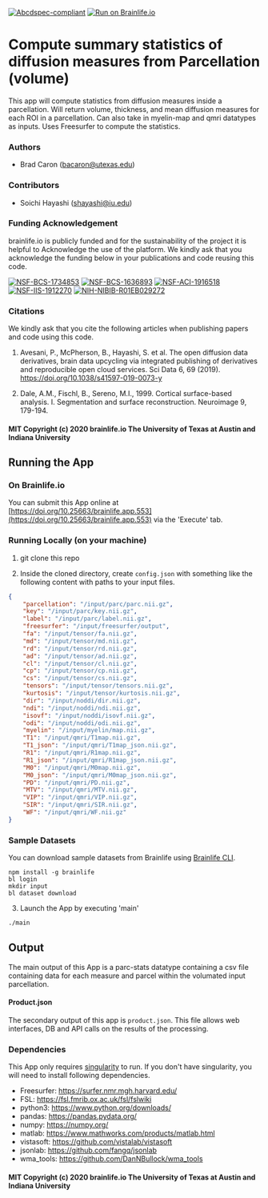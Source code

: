 [![Abcdspec-compliant](https://img.shields.io/badge/ABCD_Spec-v1.1-green.svg)](https://github.com/brain-life/abcd-spec)
[![Run on Brainlife.io](https://img.shields.io/badge/Brainlife-brainlife.app.553-blue.svg)](https://doi.org/10.25663/brainlife.app.553)

# Compute summary statistics of diffusion measures from Parcellation (volume)

This app will compute statistics from diffusion measures inside a parcellation. Will return volume, thickness, and mean diffusion measures for each ROI in a parcellation. Can also take in myelin-map and qmri datatypes as inputs. Uses Freesurfer to compute the statistics.

### Authors

- Brad Caron (bacaron@utexas.edu)

### Contributors

- Soichi Hayashi (shayashi@iu.edu)

### Funding Acknowledgement

brainlife.io is publicly funded and for the sustainability of the project it is helpful to Acknowledge the use of the platform. We kindly ask that you acknowledge the funding below in your publications and code reusing this code.

[![NSF-BCS-1734853](https://img.shields.io/badge/NSF_BCS-1734853-blue.svg)](https://nsf.gov/awardsearch/showAward?AWD_ID=1734853)
[![NSF-BCS-1636893](https://img.shields.io/badge/NSF_BCS-1636893-blue.svg)](https://nsf.gov/awardsearch/showAward?AWD_ID=1636893)
[![NSF-ACI-1916518](https://img.shields.io/badge/NSF_ACI-1916518-blue.svg)](https://nsf.gov/awardsearch/showAward?AWD_ID=1916518)
[![NSF-IIS-1912270](https://img.shields.io/badge/NSF_IIS-1912270-blue.svg)](https://nsf.gov/awardsearch/showAward?AWD_ID=1912270)
[![NIH-NIBIB-R01EB029272](https://img.shields.io/badge/NIH_NIBIB-R01EB029272-green.svg)](https://grantome.com/grant/NIH/R01-EB029272-01)

### Citations 

We kindly ask that you cite the following articles when publishing papers and code using this code.

1. Avesani, P., McPherson, B., Hayashi, S. et al. The open diffusion data derivatives, brain data upcycling via integrated publishing of derivatives and reproducible open cloud services. Sci Data 6, 69 (2019). https://doi.org/10.1038/s41597-019-0073-y

2. Dale, A.M., Fischl, B., Sereno, M.I., 1999. Cortical surface-based analysis. I. Segmentation and surface reconstruction. Neuroimage 9, 179-194.

#### MIT Copyright (c) 2020 brainlife.io The University of Texas at Austin and Indiana University

## Running the App

### On Brainlife.io

You can submit this App online at [https://doi.org/10.25663/brainlife.app.553](https://doi.org/10.25663/brainlife.app.553) via the 'Execute' tab.

### Running Locally (on your machine)

1. git clone this repo

2. Inside the cloned directory, create `config.json` with something like the following content with paths to your input files.

```json
{
    "parcellation": "/input/parc/parc.nii.gz",
    "key": "/input/parc/key.nii.gz",
    "label": "/input/parc/label.nii.gz",
    "freesurfer": "/input/freesurfer/output",
    "fa": "/input/tensor/fa.nii.gz",
    "md": "/input/tensor/md.nii.gz",
    "rd": "/input/tensor/rd.nii.gz",
    "ad": "/input/tensor/ad.nii.gz",
    "cl": "/input/tensor/cl.nii.gz",
    "cp": "/input/tensor/cp.nii.gz",
    "cs": "/input/tensor/cs.nii.gz",
    "tensors": "/input/tensor/tensors.nii.gz",
    "kurtosis": "/input/tensor/kurtosis.nii.gz",
    "dir": "/input/noddi/dir.nii.gz",
    "ndi": "/input/noddi/ndi.nii.gz",
    "isovf": "/input/noddi/isovf.nii.gz",
    "odi": "/input/noddi/odi.nii.gz",
    "myelin": "/input/myelin/map.nii.gz",
    "T1": "/input/qmri/T1map.nii.gz",
    "T1_json": "/input/qmri/T1map_json.nii.gz",
    "R1": "/input/qmri/R1map.nii.gz",
    "R1_json": "/input/qmri/R1map_json.nii.gz",
    "M0": "/input/qmri/M0map.nii.gz",
    "M0_json": "/input/qmri/M0map_json.nii.gz",
    "PD": "/input/qmri/PD.nii.gz",
    "MTV": "/input/qmri/MTV.nii.gz",
    "VIP": "/input/qmri/VIP.nii.gz",
    "SIR": "/input/qmri/SIR.nii.gz",
    "WF": "/input/qmri/WF.nii.gz"
}
```

### Sample Datasets

You can download sample datasets from Brainlife using [Brainlife CLI](https://github.com/brain-life/cli).

```
npm install -g brainlife
bl login
mkdir input
bl dataset download
```

3. Launch the App by executing 'main'

```bash
./main
```

## Output

The main output of this App is a parc-stats datatype containing a csv file containing data for each measure and parcel within the volumated input parcellation.

#### Product.json

The secondary output of this app is `product.json`. This file allows web interfaces, DB and API calls on the results of the processing.

### Dependencies

This App only requires [singularity](https://www.sylabs.io/singularity/) to run. If you don't have singularity, you will need to install following dependencies.   

- Freesurfer: https://surfer.nmr.mgh.harvard.edu/
- FSL: https://fsl.fmrib.ox.ac.uk/fsl/fslwiki
- python3: https://www.python.org/downloads/
- pandas: https://pandas.pydata.org/
- numpy: https://numpy.org/
- matlab: https://www.mathworks.com/products/matlab.html
- vistasoft: https://github.com/vistalab/vistasoft
- jsonlab: https://github.com/fangq/jsonlab
- wma_tools: https://github.com/DanNBullock/wma_tools

#### MIT Copyright (c) 2020 brainlife.io The University of Texas at Austin and Indiana University
